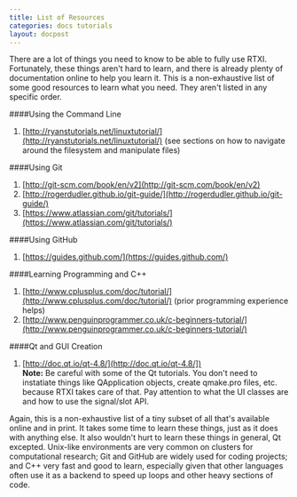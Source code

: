 ```yaml
---
title: List of Resources
categories: docs tutorials
layout: docpost
---
```


There are a lot of things you need to know to be able to fully use RTXI. Fortunately, these things aren't hard to learn, and there is already plenty of documentation online to help you learn it. This is a non-exhaustive list of some good resources to learn what you need. They aren't listed in any specific order.  

####Using the Command Line
1. [http://ryanstutorials.net/linuxtutorial/](http://ryanstutorials.net/linuxtutorial/) (see sections on how to navigate around the filesystem and manipulate files)  

####Using Git 
1. [http://git-scm.com/book/en/v2](http://git-scm.com/book/en/v2)
2. [http://rogerdudler.github.io/git-guide/](http://rogerdudler.github.io/git-guide/)
3. [https://www.atlassian.com/git/tutorials/](https://www.atlassian.com/git/tutorials/)

####Using GitHub
1. [https://guides.github.com/](https://guides.github.com/)

####Learning Programming and C++
1. [http://www.cplusplus.com/doc/tutorial/](http://www.cplusplus.com/doc/tutorial/) (prior programming experience helps)
2. [http://www.penguinprogrammer.co.uk/c-beginners-tutorial/](http://www.penguinprogrammer.co.uk/c-beginners-tutorial/)

####Qt and GUI Creation
1. [http://doc.qt.io/qt-4.8/](http://doc.qt.io/qt-4.8/])  
**Note:** Be careful with some of the Qt tutorials. You don't need to instatiate things like QApplication objects, create qmake.pro files, etc. because RTXI takes care of that. Pay attention to what the UI classes are and how to use the signal/slot API.  

Again, this is a non-exhaustive list of a tiny subset of all that's available online and in print. It takes some time to learn these things, just as it does with anything else. It also wouldn't hurt to learn these things in general, Qt excepted. Unix-like environments are very common on clusters for computational research; Git and GitHub are widely used for coding projects; and C++ very fast and good to learn, especially given that other languages often use it as a backend to speed up loops and other heavy sections of code.  
